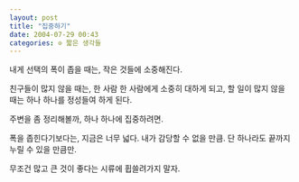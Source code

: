 ```yaml
---
layout: post
title: "집중하기"
date: 2004-07-29 00:43
categories: ⊙ 짧은 생각들
---
```


내게 선택의 폭이 좁을 때는, 작은 것들에 소중해진다.

친구들이 많지 않을 때는, 한 사람 한 사람에게 소중히 대하게 되고,
할 일이 많지 않을 때는 하나 하나를 정성들여 하게 된다.

주변을 좀 정리해볼까,
하나 하나에 집중하려면.

폭을 좁힌다기보다는, 지금은 너무 넓다. 내가 감당할 수 없을 만큼.
단 하나라도 끝까지 누릴 수 있을 만큼만.

무조건 많고 큰 것이 좋다는 시류에 휩쓸려가지 말자.

       
